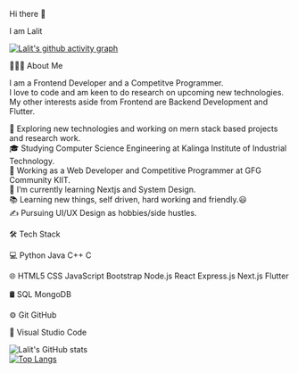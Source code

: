 Hi there 👋

I am Lalit

[![Lalit's github activity graph](https://activity-graph.herokuapp.com/graph?username=lalitkumar-123&theme=react-dark)](https://github.com/lalitkumar-123/github-readme-activity-graph)


👨🏻‍💻  About Me

I am a Frontend Developer and a Competitve Programmer.\
I love to code and am keen to do research on upcoming new technologies.\
My other interests aside from Frontend are Backend Development and Flutter.

🤔   Exploring new technologies and working on mern stack based projects and research work.\
🎓   Studying Computer Science Engineering at Kalinga Institute of Industrial Technology.\
💼   Working as a Web Developer and Competitive Programmer at GFG Community KIIT.                            
🌱   I’m currently learning Nextjs and System Design.\
📚   Learning new things, self driven, hard working and friendly.😃\
✍️   Pursuing UI/UX Design as hobbies/side hustles.

<!--
**lalitkumar-123/lalitkumar-123** is a ✨ _special_ ✨ repository because its `README.md` (this file) appears on your GitHub profile.

Here are some ideas to get you started:
![](https://user-images.githubusercontent.com/68746773/126122068-6cbba326-8393-46e4-9f69-872dec3a7732.gif)
&bg_color=fffff0&color=708090&line=24292e&point=24292e&area=true&hide_border=true
- 🔭 I’m currently working on ...
- 🌱 I’m currently learning ...
- 👯 I’m looking to collaborate on ...
- 🤔 I’m looking for help with ...
- 💬 Ask me about ...
- 📫 How to reach me: ...
- 😄 Pronouns: ...
- ⚡ Fun fact: ...
-->


🛠  Tech Stack

💻   Python Java C++ C

🌐   HTML5 CSS JavaScript Bootstrap Node.js React Express.js Next.js Flutter

🛢    SQL MongoDB

⚙️   Git GitHub

🔧   Visual Studio Code


![Lalit's GitHub stats](https://github-readme-stats.vercel.app/api?username=lalitkumar-123&show_icons=true&theme=default)\
[![Top Langs](https://github-readme-stats.vercel.app/api/top-langs/?username=lalitkumar-123)](https://github.com/lalitkumar-123/github-readme-stats)




